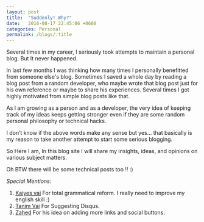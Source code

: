 ```yaml
---
layout: post
title:  "Suddenly! Why?"
date:   2016-08-17 22:45:06 +0600
categories: Personal
permalink: /blogs/:title
---
```

Several times in my career, I seriously took attempts to maintain a personal blog. But It never happened.

In last few months I was thinking how many times I personally benefitted from someone else's blog. Sometimes I saved a whole day by reading a blog post from a random developer, who maybe wrote that blog post just for his own reference or maybe to share his experiences. Several times I got highly motivated from simple blog posts like that.

As I am growing as a person and as a developer, the very idea of keeping track of my ideas keeps getting stronger even if they are some random personal philosophy or technical hacks.

I don’t know if the above words make any sense but yes... that basically is my reason to take another attempt to start some serious blogging.

So Here I am, In this blog site I will share my insights, ideas, and opinions on various subject matters.

Oh BTW there will be some technical posts too !! :)

_Special Mentions:_

1. [Kaiyes vai](https://github.com/kaiyes) For total grammatical reform. I really need to improve my english skill :)
2. [Tanim Vai](http://adnan.quaium.com/) For Suggesting Disqus.
3. [Zahed](https://github.com/zahedul) For his idea on adding more links and social buttons.
